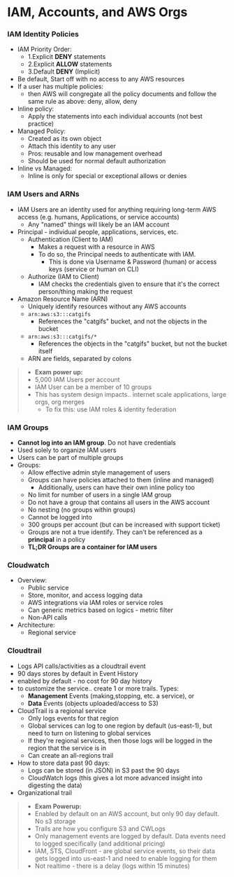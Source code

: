 # IAM, Accounts, and AWS Orgs

### IAM Identity Policies
- IAM Priority Order:
    - 1.Explicit **DENY** statements
    - 2.Explicit **ALLOW** statements
    - 3.Default **DENY** (Implicit)
- Be default, Start off with no access to any AWS resources
- If a user has multiple policies:
    - then AWS will congregate all the policy documents and follow the same rule as above: deny, allow, deny
- Inline policy:
    - Apply the statements into each individual accounts (not best practice)
- Managed Policy:
    - Created as its own object
    - Attach this identity to any user
    - Pros: reusable and low management overhead
    - Should be used for normal default authorization
- Inline vs Managed:
    - Inline is only for special or exceptional allows or denies

### IAM Users and ARNs
- IAM Users are an identity used for anything requiring long-term AWS access (e.g. humans, Applications, 
  or service accounts)
  - Any "named" things will likely be an IAM account
- Principal - individual people, applications, services, etc. 
  - Authentication (Client to IAM)
    - Makes a request with a resource in AWS 
    - To do so, the Principal needs to authenticate with IAM. 
      - This is done via Username & Password (human) or access keys (service or human on CLI)
  - Authorize (IAM to Client)
    - IAM checks the credentials given to ensure that it's the correct person/thing making the request
- Amazon Resource Name (ARN)
  - Uniquely identify resources without any AWS accounts 
  - `arn:aws:s3:::catgifs`
    - References the "catgifs" bucket, and not the objects in the bucket 
  - `arn:aws:s3:::catgifs/*`
    - References the objects in the "catgifs" bucket, but not the bucket itself
  - ARN are fields, separated by colons 

> - **Exam power up:**
>  - 5,000 IAM Users per account
>  - IAM User can be a member of 10 groups
>  - This has system design impacts.. internet scale applications, large orgs, org merges 
>    - To fix this: use IAM roles & identity federation 

### IAM Groups
- **Cannot log into an IAM group**. Do not have credentials
- Used solely to organize IAM users
- Users can be part of multiple groups 
- Groups:
  - Allow effective admin style management of users 
  - Groups can have policies attached to them (inline and managed) 
    - Additionally, users can  have their own inline policy too 
  - No limit for number of users in a single IAM group
  - Do not have a group that contains all users in the AWS account
  - No nesting (no groups within groups) 
  - Cannot be logged into 
  - 300 groups per account (but can be increased with support ticket)
  - Groups are not a true identify. They can't be referenced as a **principal** in a policy
  - **TL;DR Groups are a container for IAM users**

### Cloudwatch
- Overview:
  - Public service 
  - Store, monitor, and access logging data 
  - AWS integrations via IAM roles or service roles 
  - Can generic metrics based on logics - metric filter 
  - Non-API calls
- Architecture:
  - Regional service

### Cloudtrail 
- Logs API calls/activities as a cloudtrail event
- 90 days stores by default in Event History
- enabled by default - no cost for 90 day history 
- to customize the service.. create 1 or more trails. Types:
  - **Management** Events (making,stopping, etc. a service), or 
  - **Data** Events (objects uploaded/access to S3)
- CloudTrail is a regional service 
  - Only logs events for that region 
  - Global services can log to one region by default (us-east-1), but need to turn on listening to global services 
  - If they're regional services, then those logs will be logged in the region that the service is in 
  - Can create an all-regions trail 
- How to store data past 90 days:
  - Logs can be stored (in JSON) in S3 past the 90 days
  - CloudWatch logs (this gives a lot more advanced insight into digesting the data)
- Organizational trail 
> - **Exam Powerup:**
>  - Enabled by default on an AWS account, but only 90 day default. No s3 storage
>  - Trails are how you configure S3 and CWLogs
>  - Only management events are logged by default. Data events need to logged specifically (and additional pricing)
>  - IAM, STS, CloudFront - are global service events, so their data gets logged into us-east-1 and need to enable 
>    logging for them
>  - Not realtime - there is a delay (logs within 15 minutes)

